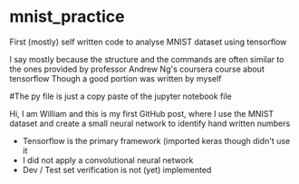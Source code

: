 # mnist_practice
First (mostly) self written code to analyse MNIST dataset using tensorflow

I say mostly because the structure and the commands are often similar to the ones provided by professor Andrew Ng's coursera course about tensorflow
Though a good portion was written by myself

#The py file is just a copy paste of the jupyter notebook file

Hi, I am William and this is my first GitHub post, where I use the MNIST dataset and create a small neural network to identify hand written numbers 


- Tensorflow is the primary framework (imported keras though didn't use it
- I did not apply a convolutional neural network
- Dev / Test set verification is not (yet) implemented
